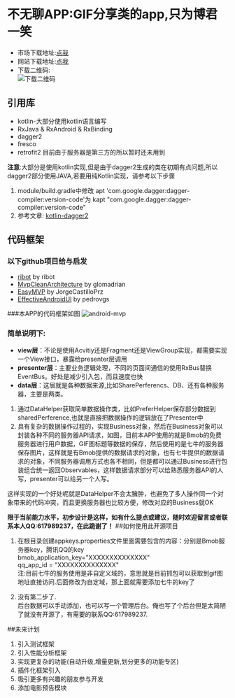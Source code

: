 # **不无聊APP:GIF分享类的app,只为博君一笑**
* 市场下载地址:[点我][9]
* 网站下载地址:[点我][7]
* 下载二维码:<br/>
![下载二维码][8]

## **引用库**
* kotlin-大部分使用kotlin语言编写
* RxJava & RxAndroid & RxBinding
* dagger2
* fresco
* retrofit2 目前由于服务器是第三方的所以暂时还未用到

**注意**:大部分是使用kotlin实现,但是由于dagger2生成的类在初期有点问题,所以dagger2部分使用JAVA,若要用纯Kotlin实现，请参考以下步骤

1. module/build.gradle中修改 apt 'com.google.dagger:dagger-compiler:version-code'为 kapt "com.google.dagger:dagger-compiler:version-code"
2. 参考文章: [kotlin-dagger2][6]

## **代码框架**
### 以下github项目给与启发
* [ribot][1] by ribot
* [MvpCleanArchitecture][2] by glomadrian
* [EasyMVP][3] by JorgeCastilloPrz
* [EffectiveAndroidUI][5] by pedrovgs

###本APP的代码框架如图
![android-mvp][4]
### 简单说明下:

* **view层**：不论是使用Acvitiy还是Fragment还是ViewGroup实现，都需要实现一个View接口，暴露给presenter层调用
* **presenter层**：主要业务逻辑处理，不同的页面间通信的使用RxBus替换EventBus。好处是减少引入包，而且速度也快
* **data层**：这层就是各种数据来源,比如SharePerferencs、DB、还有各种服务器，主要是两类。

1. 通过DataHelper获取简单数据操作类，比如PreferHelper保存部分数据到sharedPerference,也就是直接把数据操作的逻辑放在了Presenter中
2. 具有复杂的数据操作过程的，实现Business对象，然后在Business对象可以封装各种不同的服务器API请求，如图，目前本APP使用的就是Bmob的免费服务器进行用户数据，GIF图标题等数据的保存，然后使用的是七牛的服务器保存图片，这样就是有Bmob提供的数据请求的对象，也有七牛提供的数据请求的对象，不同服务器调用方式也各不相同，但是都可以通过Business进行包装组合统一返回Observables，这样数据请求部分可以给熟悉服务器API的人写，presenter可以给另一个人写。

这样实现的一个好处呢就是DataHelper不会太臃肿，也避免了多人操作同一个对象带来的代码冲突，而且更换服务器也比较方便，修改对应的Business就OK

**限于当前能力水平，初步设计是这样，如有什么提点或建议，随时欢迎留言或者联系本人QQ:617989237，在此跪谢了！**
##如何使用此开源项目
1. 在根目录创建appkeys.properties文件里面需要包含的内容：分别是Bmob服务器key，腾讯QQ的key<br/>
bmob_application_key="XXXXXXXXXXXXXX"<br/>
qq_app_id = "XXXXXXXXXXXXXX"<br/>
注:目前七牛的服务使用是非自定义域的，意思就是目前抓包可以获取到gif图地址直接访问.后面修改为自定域，那上面就需要添加七牛的key了<br/>

2. 没有第二步了.<br/>
后台数据可以手动添加，也可以写一个管理后台。俺也写了个后台但是太简陋了就没有开源了，有需要的联系QQ:617989237.

##未来计划
1. 引入测试框架
2. 引入性能分析框架
3. 实现更复杂的功能(自动升级,增量更新,划分更多的功能专区)
4. 插件化框架引入
5. 吸引更多有兴趣的朋友参与开发
6. 添加电影预告模块

  [1]: https://github.com/ribot/android-boilerplate
  [2]: https://github.com/glomadrian/MvpCleanArchitecture
  [3]: https://github.com/JorgeCastilloPrz/EasyMVP
  [4]: http://67.media.tumblr.com/51e747b66b06ab7809d04005bb703510/tumblr_o6jyzoy4As1vtu5g9o1_1280.jpg
  [5]: https://github.com/pedrovgs/EffectiveAndroidUI
  [6]: https://github.com/damianpetla/kotlin-dagger-example
  [7]: http://zbmaster.bmob.cn
  [8]: http://c.hiphotos.baidu.com/image/pic/item/d53f8794a4c27d1e98808f1f1cd5ad6edcc43842.jpg
  [9]: http://app.mi.com/detail/394024
